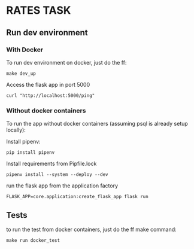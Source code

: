 # RATES TASK

## Run dev environment

### With Docker

To run dev environment on docker, just do the ff:
```
make dev_up
```

Access the flask app in port 5000
```
curl "http://localhost:5000/ping"
```

### Without docker containers

To run the app without docker containers (assuming psql is already setup locally):

Install pipenv:
```
pip install pipenv
```

Install requirements from Pipfile.lock
```
pipenv install --system --deploy --dev
```

run the flask app from the application factory
```
FLASK_APP=core.application:create_flask_app flask run
```

## Tests

to run the test from docker containers, just do the ff make command:
```
make run docker_test
```
